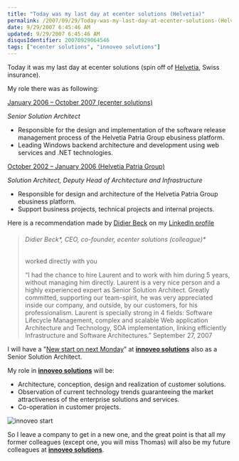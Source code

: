 ```yaml
---
title: "Today was my last day at ecenter solutions (Helvetia)"
permalink: /2007/09/29/Today-was-my-last-day-at-ecenter-solutions-(Helvetia)/
date: 9/29/2007 6:45:46 AM
updated: 9/29/2007 6:45:46 AM
disqusIdentifier: 20070929064546
tags: ["ecenter solutions", "innoveo solutions"]
---
```

Today it was my last day at ecenter solutions (spin off of [Helvetia](http://www.helvetia.ch/home.htm), Swiss insurance).

My role there was as following:
<!-- more -->

<u>January 2006 – October 2007 (ecenter solutions)</u>  

*Senior Solution Architect*  

*   Responsible for the design and implementation of the software release management process of the Helvetia Patria Group ebusiness platform.
*   Leading Windows backend architecture and development using web services and .NET technologies.  

<u>October 2002 – January 2006 (Helvetia Patria Group)</u>  

*Solution Architect, Deputy Head of Architecture and Infrastructure*  

*   Responsible for design and architecture of the Helvetia Patria Group ebusiness platform.
*   Support business projects, technical projects and internal projects.  

Here is a recommendation made by [Didier Beck](http://www.didierbeck.com/) on my [LinkedIn profile](http://www.linkedin.com/in/laurentkempe)

> ###### Didier Beck*, CEO, co-founder, ecenter solutions (colleague)*
> worked directly with you
> 
> “I had the chance to hire Laurent and to work with him during 5 years, without managing him directly. Laurent is a very nice person and a highly experienced expert as Senior Solution Architect. Greatly committed, supporting our team-spirit, he was very appreciated inside our company, and outside, by our customers, for his professionalism. Laurent is specially strong in 4 fields: Software Lifecycle Management, complex and scalable Web application Architecture and Technology, SOA implementation, linking efficiently Infrastructure and Software Architectures.” September 27, 2007

I will have a "[New start on next Monday](http://weblogs.asp.net/lkempe/archive/2007/09/25/new-start-on-next-monday.aspx)" at [**innoveo solutions**](http://www.innoveo.com/) also as a Senior Solution Architect.

My role in [**innoveo solutions**](http://www.innoveo.com/) will be:

*   Architecture, conception, design and realization of customer solutions.
*   Observation of current technology trends guaranteeing the market attractiveness of the enterprise solutions and services.
*   Co-operation in customer projects. 

![innoveo start](http://static.flickr.com/1124/1454978926_1358d191f2.jpg)

So I leave a company to get in a new one, and the great point is that all my former colleagues (except one, you will miss Thomas) will also be my future colleagues at [**innoveo solutions**](http://www.innoveo.com/).
